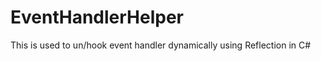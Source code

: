 EventHandlerHelper
==================

This is used to un/hook event handler dynamically using Reflection in C#
